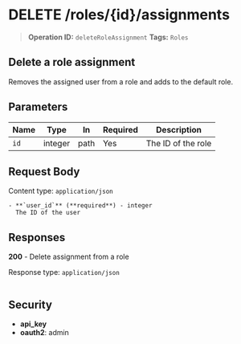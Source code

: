 # DELETE /roles/{id}/assignments

> **Operation ID:** `deleteRoleAssignment`
> **Tags:** `Roles`

## Delete a role assignment

Removes the assigned user from a role and adds to the default role.

## Parameters

| Name | Type | In | Required | Description |
|------|------|-------|----------|-------------|
| `id` | integer | path | Yes | The ID of the role |

## Request Body

Content type: `application/json`

```
- **`user_id`** (**required**) - integer
  The ID of the user
```

## Responses

**200** - Delete assignment from a role

Response type: `application/json`

```

```


## Security

- **api_key**
- **oauth2**: admin